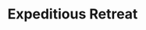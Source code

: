 ---
title: "Expeditious Retreat"
permalink: /spells/expeditious-retreat/
tags:
  - Spell
available_for:
  - Sorcerer
  - Warlock
  - Wizard
level: "1st Level"
school: "Transmutation"
comp:
  - V
  - S
duration: "Up to 10 minutes"
concentration: true
cast_time: "1 Bonus Action"
description: |
  This spell allows you to move at an incredible pace. When you cast this spell, and then as a bonus action on each of your turns until the spell ends, you can take the Dash action.
excerpt: "This spell allows you to move at an incredible pace."
source: "Basic Rules"
---